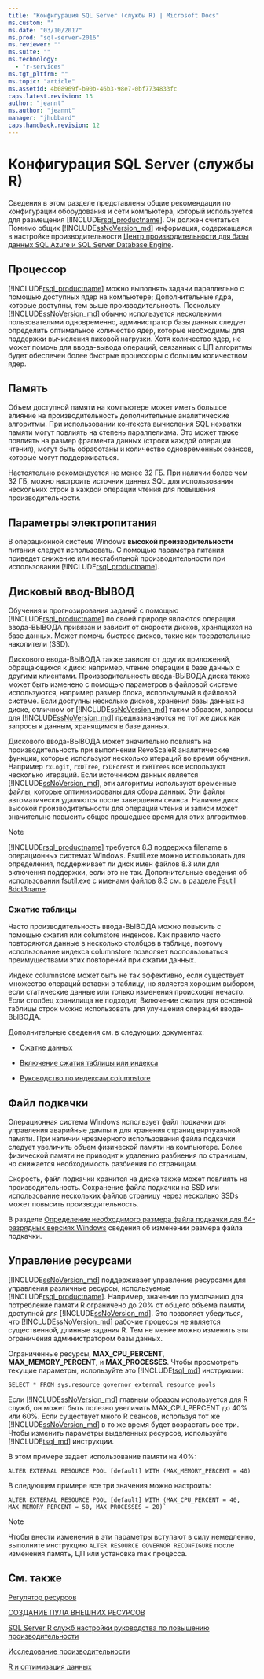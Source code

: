 ```yaml
---
title: "Конфигурация SQL Server (службы R) | Microsoft Docs"
ms.custom: ""
ms.date: "03/10/2017"
ms.prod: "sql-server-2016"
ms.reviewer: ""
ms.suite: ""
ms.technology: 
  - "r-services"
ms.tgt_pltfrm: ""
ms.topic: "article"
ms.assetid: 4b08969f-b90b-46b3-98e7-0bf7734833fc
caps.latest.revision: 13
author: "jeannt"
ms.author: "jeannt"
manager: "jhubbard"
caps.handback.revision: 12
---
```

# Конфигурация SQL Server (службы R)
Сведения в этом разделе представлены общие рекомендации по конфигурации оборудования и сети компьютера, который используется для размещения [!INCLUDE[rsql_productname](../../includes/rsql-productname-md.md)]. Он должен считаться Помимо общих [!INCLUDE[ssNoVersion_md](../../includes/ssnoversion-md.md)] информация, содержащаяся в настройке производительности [Центр производительности для базы данных SQL Azure и SQL Server Database Engine](../../relational-databases/security/security-center-for-sql-server-database-engine-and-azure-sql-database.md).

## Процессор

[!INCLUDE[rsql_productname](../../includes/rsql-productname-md.md)] можно выполнять задачи параллельно с помощью доступных ядер на компьютере; Дополнительные ядра, которые доступны, тем выше производительность. Поскольку [!INCLUDE[ssNoVersion_md](../../includes/ssnoversion-md.md)] обычно используется несколькими пользователями одновременно, администратор базы данных следует определить оптимальное количество ядер, которые необходимы для поддержки вычисления пиковой нагрузки. Хотя количество ядер, не может помочь для ввода-вывода операций, связанных с ЦП алгоритмы будет обеспечен более быстрые процессоры с большим количеством ядер.

## Память

Объем доступной памяти на компьютере может иметь большое влияние на производительность дополнительные аналитические алгоритмы. При использовании контекста вычисления SQL нехватки памяти могут повлиять на степень параллелизма. Это может также повлиять на размер фрагмента данных (строки каждой операции чтения), могут быть обработаны и количество одновременных сеансов, которые могут поддерживаться.

Настоятельно рекомендуется не менее 32 ГБ. При наличии более чем 32 ГБ, можно настроить источник данных SQL для использования нескольких строк в каждой операции чтения для повышения производительности.

## Параметры электропитания

В операционной системе Windows __высокой производительности__ питания следует использовать. С помощью параметра питания приведет снижение или нестабильной производительности при использовании [!INCLUDE[rsql_productname](../../includes/rsql-productname-md.md)].

## Дисковый ввод-ВЫВОД

Обучения и прогнозирования заданий с помощью [!INCLUDE[rsql_productname](../../includes/rsql-productname-md.md)] по своей природе являются операции ввода-ВЫВОДА привязан и зависит от скорости дисков, хранящихся на базе данных. Может помочь быстрее дисков, такие как твердотельные накопители (SSD). 

Дискового ввода-ВЫВОДА также зависит от других приложений, обращающихся к диск: например, чтение операции в базе данных с другими клиентами. Производительность ввода-ВЫВОДА диска также может быть изменено с помощью параметров в файловой системе используются, например размер блока, используемый в файловой системе. Если доступны несколько дисков, хранения базы данных на диске, отличном от [!INCLUDE[ssNoVersion_md](../../includes/ssnoversion-md.md)] таким образом, запросы для [!INCLUDE[ssNoVersion_md](../../includes/ssnoversion-md.md)] предназначаются не тот же диск как запросы к данным, хранящимся в базе данных.

Дискового ввода-ВЫВОДА может значительно повлиять на производительность при выполнении RevoScaleR аналитические функции, которые используют несколько итераций во время обучения. Например `rxLogit`, `rxDTree`, `rxDForest` и `rxBTrees` все используют несколько итераций. Если источником данных является [!INCLUDE[ssNoVersion_md](../../includes/ssnoversion-md.md)], эти алгоритмы используют временные файлы, которые оптимизированы для сбора данных. Эти файлы автоматически удаляются после завершения сеанса. Наличие диск высокой производительности для операций чтения и записи может значительно повысить общее прошедшее время для этих алгоритмов.

> [!NOTE]
> [!INCLUDE[rsql_productname](../../includes/rsql-productname-md.md)] требуется 8.3 поддержка filename в операционных системах Windows. Fsutil.exe можно использовать для определения, поддерживает ли диск имен файлов 8.3 или для включения поддержки, если это не так. Дополнительные сведения об использовании fsutil.exe с именами файлов 8.3 см. в разделе [Fsutil 8dot3name](https://technet.microsoft.com/library/ff621566(v=ws.11).aspx).

### Сжатие таблицы

Часто производительность ввода-ВЫВОДА можно повысить с помощью сжатия или columstore индексов. Как правило часто повторяются данные в несколько столбцов в таблице, поэтому использование индекса columnstore позволяет воспользоваться преимуществами этих повторений при сжатии данных.

Индекс columnstore может быть не так эффективно, если существует множество операций вставки в таблицу, но является хорошим выбором, если статические данные или только изменения происходят нечасто. Если столбец хранилища не подходит, Включение сжатия для основной таблицы строк можно использовать для улучшения операций ввода-ВЫВОДА.

Дополнительные сведения см. в следующих документах:

* [Сжатие данных](../../relational-databases/data-compression/data-compression.md)

* [Включение сжатия таблицы или индекса](../../relational-databases/data-compression/enable-compression-on-a-table-or-index.md)

* [Руководство по индексам columnstore](Columnstore%20Indexes%20Guide.md)

## Файл подкачки

Операционная система Windows использует файл подкачки для управления аварийные дампы и для хранения страниц виртуальной памяти. При наличии чрезмерного использования файла подкачки следует увеличить объем физической памяти на компьютере. Более физической памяти не приводит к удалению разбиения по страницам, но снижается необходимость разбиения по страницам.

Скорость, файл подкачки хранится на диске также может повлиять на производительность. Сохранение файла подкачки на SSD или использование нескольких файлов страницу через несколько SSDs может повысить производительность.

В разделе [Определение необходимого размера файла подкачки для 64-разрядных версиях Windows](https://support.microsoft.com/en-us/kb/2860880) сведения об изменении размера файла подкачки.

## Управление ресурсами

[!INCLUDE[ssNoVersion_md](../../includes/ssnoversion-md.md)] поддерживает управление ресурсами для управления различные ресурсы, используемые [!INCLUDE[rsql_productname](../../includes/rsql-productname-md.md)]. Например, значение по умолчанию для потребление памяти R ограничено до 20% от общего объема памяти, доступной для [!INCLUDE[ssNoVersion_md](../../includes/ssnoversion-md.md)]. Это позволяет убедиться, что [!INCLUDE[ssNoVersion_md](../../includes/ssnoversion-md.md)] рабочие процессы не является существенной, длинные задания R. Тем не менее можно изменить эти ограничения администратором базы данных. 

Ограниченные ресурсы, __MAX_CPU_PERCENT__, __MAX_MEMORY_PERCENT__, и __MAX_PROCESSES__. Чтобы просмотреть текущие параметры, используйте это [!INCLUDE[tsql_md](../../includes/tsql-md.md)] инструкции:

```T-SQL
SELECT * FROM sys.resource_governor_external_resource_pools
``` 

Если [!INCLUDE[ssNoVersion_md](../../includes/ssnoversion-md.md)] главным образом используется для R служб, он может быть полезно увеличить MAX_CPU_PERCENT до 40% или 60%. Если существует много R сеансов, используя тот же [!INCLUDE[ssNoVersion_md](../../includes/ssnoversion-md.md)] в то же время будет возрастать все три. Чтобы изменить параметры выделенных ресурсов, используйте [!INCLUDE[tsql_md](../../includes/tsql-md.md)] инструкции. 

В этом примере задает использование памяти на 40%:

```T-SQL
ALTER EXTERNAL RESOURCE POOL [default] WITH (MAX_MEMORY_PERCENT = 40)
```
В следующем примере все три значения можно настроить:
```T-SQL
ALTER EXTERNAL RESOURCE POOL [default] WITH (MAX_CPU_PERCENT = 40, MAX_MEMORY_PERCENT = 50, MAX_PROCESSES = 20)`
``` 

> [!NOTE]
> Чтобы внести изменения в эти параметры вступают в силу немедленно, выполните инструкцию `ALTER RESOURCE GOVERNOR RECONFIGURE` после изменения память, ЦП или установка max процесса. 

## См. также
[Регулятор ресурсов](../../relational-databases/resource-governor/resource-governor.md)

[СОЗДАНИЕ ПУЛА ВНЕШНИХ РЕСУРСОВ](../../t-sql/statements/create-external-resource-pool-transact-sql.md)

 [SQL Server R служб настройки руководства по повышению производительности](../../advanced-analytics/r-services/sql-server-r-services-performance-tuning.md)
 
 
 [Исследование производительности](../../advanced-analytics/r-services/performance-case-study-r-services.md)
 
 [R и оптимизация данных](../../advanced-analytics/r-services/r-and-data-optimization-r-services.md)